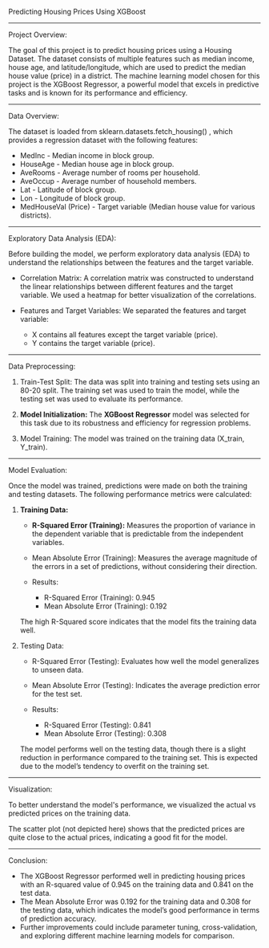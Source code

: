  Predicting  Housing Prices Using XGBoost

---

Project Overview:

The goal of this project is to predict housing prices  using a Housing Dataset. The dataset consists of multiple features such as median income, house age, and latitude/longitude, which are used to predict the median house value (price) in a district. The machine learning model chosen for this project is the XGBoost Regressor, a powerful model that excels in predictive tasks and is known for its performance and efficiency.

---

Data Overview:

The dataset is loaded from sklearn.datasets.fetch_housing() , which provides a regression dataset with the following features:

- MedInc - Median income in block group.
- HouseAge - Median house age in block group.
- AveRooms - Average number of rooms per household.
- AveOccup - Average number of household members.
- Lat - Latitude of block group.
- Lon - Longitude of block group.
- MedHouseVal (Price) - Target variable (Median house value for various districts).

---

Exploratory Data Analysis (EDA):

Before building the model, we perform exploratory data analysis (EDA) to understand the relationships between the features and the target variable.

- Correlation Matrix:
   A correlation matrix was constructed to understand the linear relationships between different features and the target variable. We used a heatmap for better visualization of the correlations.



- Features and Target Variables:
   We separated the features and target variable:
   - X contains all features except the target variable (price).
   - Y contains the target variable (price).

---

Data Preprocessing:

1. Train-Test Split:
   The data was split into training and testing sets using an 80-20 split. The training set was used to train the model, while the testing set was used to evaluate its performance.
   


2. **Model Initialization:** 
   The **XGBoost Regressor** model was selected for this task due to its robustness and efficiency for regression problems.
   


3. Model Training:
   The model was trained on the training data (X_train, Y_train).



---

Model Evaluation:

Once the model was trained, predictions were made on both the training and testing datasets. The following performance metrics were calculated:

1. **Training Data:**
   - **R-Squared Error (Training):** Measures the proportion of variance in the dependent variable that is predictable from the independent variables.
   

   - Mean Absolute Error (Training): Measures the average magnitude of the errors in a set of predictions, without considering their direction.
   


   - Results:
     - R-Squared Error (Training): 0.945
     - Mean Absolute Error (Training): 0.192

   The high R-Squared score indicates that the model fits the training data well.

2. Testing Data:
   - R-Squared Error (Testing): Evaluates how well the model generalizes to unseen data.
   - Mean Absolute Error (Testing): Indicates the average prediction error for the test set.



   - Results:
     - R-Squared Error (Testing): 0.841
     - Mean Absolute Error (Testing): 0.308

   The model performs well on the testing data, though there is a slight reduction in performance compared to the training set. This is expected due to the model’s tendency to overfit on the training set.

---

Visualization:

To better understand the model's performance, we visualized the actual vs predicted prices on the training data.

The scatter plot (not depicted here) shows that the predicted prices are quite close to the actual prices, indicating a good fit for the model.

---

Conclusion:

- The XGBoost Regressor performed well in predicting housing prices with an R-squared value of 0.945 on the training data and 0.841 on the test data.
- The Mean Absolute Error was 0.192 for the training data and 0.308 for the testing data, which indicates the model’s good performance in terms of prediction accuracy.
- Further improvements could include parameter tuning, cross-validation, and exploring different machine learning models for comparison.

